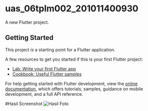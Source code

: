 # uas_06tplm002_201011400930

A new Flutter project.

## Getting Started

This project is a starting point for a Flutter application.

A few resources to get you started if this is your first Flutter project:

- [Lab: Write your first Flutter app](https://docs.flutter.dev/get-started/codelab)
- [Cookbook: Useful Flutter samples](https://docs.flutter.dev/cookbook)

For help getting started with Flutter development, view the
[online documentation](https://docs.flutter.dev/), which offers tutorials,
samples, guidance on mobile development, and a full API reference.

#Hasil Screenshot
![Hasil Foto](https://github.com/kevinattars/uas_06tplm002_201011400930/assets/132836806/cf7a3d19-1493-4204-96bf-cd7c52debb6b)
